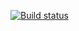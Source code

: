 [![Build status](https://ci.appveyor.com/api/projects/status/xpew7ap7shw7r7f1/branch/main?svg=true)](https://ci.appveyor.com/project/ScorWag/aqa-practice-3/branch/main)
